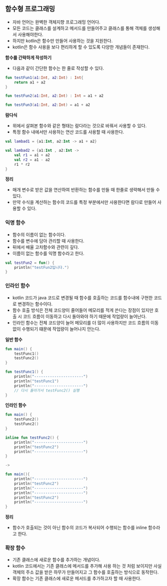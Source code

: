 ## 함수형 프로그래밍
- 자바 언어는 완벽한 객체지향 프로그래밍 언어다.
- 모든 코드는 클래스를 설계하고 메서드를 만들어주고 클래스를 통해 객체를 생성해서 사용해야한다.
- 하지만 kotlin은 함수만 만들어 사용하는 것을 지원한다.
- kotlin은 함수 사용을 보다 편리하게 할 수 있도록 다양한 개념들이 존재한다.

**함수를 간략하게 작성하기**
- 다음과 같이 간단한 함수는 한 줄로 작성할 수 있다.
```kotlin
fun testFun1(a1:Int, a2:Int) : Int{
    return a1 + a2
}

fun testFun2(a1:Int, a2:Int) : Int = a1 + a2

fun testFun3(a1:Int, a2:Int) = a1 + a2
```

**람다식**
- 위에서 살펴본 함수와 같은 형태는 람다라는 것으로 바꿔서 사용할 수 있다.
- 특정 함수 내에서만 사용하는 연산 코드를 사용할 때 사용한다.
```kotlin
val lambad1 = {a1:Int, a2:Int -> a1 + a2}

val lambad2 = {a1:Int , a2:Int -> 
    val r1 = a1 + a2
    val r2 = a1 - a2
    r1 * r2
}
```

**정리**
- 매개 변수로 받은 값을 연산하여 반환하는 함수를 만들 때 한줄로 생략해서 만들 수 있다.
- 만약 수식을 계산하는 함수의 코드를 특정 부분에서만 사용한다면 람다로 만들어 사용할 수 있다.

### 익명 함수
- 함수의 이름이 없는 함수이다.
- 함수를 변수에 담아 관리할 때 사용한다.
- 뒤에서 배울 고차함수와 관련이 깊다.
- 이름이 없는 함수를 익명 함수라고 한다.
```kotlin
val testFun2 = fun() {
    println("testFun2입니다.")
}
```

### 인라인 함수
- kotlin 코드가 java 코드로 변경될 때 함수를 호출하는 코드를 함수내에 구현한 코드로 변경하는 함수이다.
- 함수 호출 방식은 전체 코드양이 줄어들어 메모리를 적게 쓴다는 장점이 있지만 호출 시 코드 흐름이 이동하고 다시 돌아와야 하기 때문에
  작업량이 늘어난다.
- 인라인 함수는 전체 코드양이 늘어 메모리를 더 많이 사용하지만 코드 흐름의 이동 없이 수행되기 떄문에 작업량이 늘어나지 안는다.

**일반 함수**
```kotlin
fun main() {
    testFunc1()
    testFunc2()
}

fun testFunc1() {
    println("----------------------")
    println("testFunc1")
    println("----------------------")
    // 다시 돌아가서 testFunc2() 실행
}
```

**인라인 함수**
```kotlin
fun main() {
    testFunc2()
    testFunc2()
}

inline fun testFunc2() {
    println("----------------------")
    println("testFunc2")
    println("----------------------")
}

->

fun main(){
    println("----------------------")
    println("testFunc2")
    println("----------------------")
    println("----------------------")
    println("testFunc2")
    println("----------------------")
}
```

**정리**
- 함수가 호출되는 것이 아닌 함수의 코드가 복사되어 수행되는 함수를 inline 함수라고 한다.

### 확장 함수
- 기존 클래스에 새로운 함수를 추가하는 개념이다.
- kotlin 코드에서는 기존 클래스에 메서드를 추가해 사용 하는 것 처럼 보이지만 사실 객체의 주소 값을 받은 하무가 만들어지고
  그 함수를 호출하는 방식으로 동작한다.
- 확장 함수는 기존 클래스에 새로운 메서드를 추가하고자 할 때 사용한다.  

